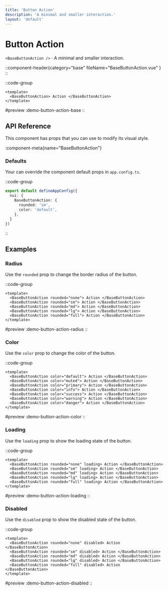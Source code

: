 ```yaml
---
title: 'Button Action'
description: 'A minimal and smaller interaction.'
layout: 'default'
---
```


# Button Action

`<BaseButtonAction />` · A minimal and smaller interaction.

::component-header{category="base" fileName="BaseButtonAction.vue" }
::

::code-group

```vue [DemoButtonAction.vue]
<template>
  <BaseButtonAction> Action </BaseButtonAction>
</template>
```

#preview
:demo-button-action-base
::

## API Reference

This component has props that you can use to modify its visual style.

:component-meta{name="BaseButtonAction"}

### Defaults

Your can override the component default props in `app.config.ts`.

::code-group

```ts [app.config.ts]
export default defineAppConfig({
  nui: {
    BaseButtonAction: {
      rounded: 'sm',
      color: 'default',
    },
  }
})
```
::

## Examples

### Radius

Use the `rounded` prop to change the border radius of the button.

::code-group

```vue [DemoButtonRadius.vue]
<template>
  <BaseButtonAction rounded="none"> Action </BaseButtonAction>
  <BaseButtonAction rounded="sm"> Action </BaseButtonAction>
  <BaseButtonAction rounded="md"> Action </BaseButtonAction>
  <BaseButtonAction rounded="lg"> Action </BaseButtonAction>
  <BaseButtonAction rounded="full"> Action </BaseButtonAction>
</template>
```

#preview
:demo-button-action-radius
::

### Color

Use the `color` prop to change the color of the button.

::code-group

```vue [DemoButtonActionColor.vue]
<template>
  <BaseButtonAction color="default"> Action </BaseButtonAction>
  <BaseButtonAction color="muted"> Action </BaseButtonAction>
  <BaseButtonAction color="primary"> Action </BaseButtonAction>
  <BaseButtonAction color="info"> Action </BaseButtonAction>
  <BaseButtonAction color="success"> Action </BaseButtonAction>
  <BaseButtonAction color="warning"> Action </BaseButtonAction>
  <BaseButtonAction color="danger"> Action </BaseButtonAction>
</template>
```

#preview
:demo-button-action-color
::

### Loading

Use the `loading` prop to show the loading state of the button.

::code-group

```vue [DemoButtonActionLoading.vue]
<template>
  <BaseButtonAction rounded="none" loading> Action </BaseButtonAction>
  <BaseButtonAction rounded="sm" loading> Action </BaseButtonAction>
  <BaseButtonAction rounded="md" loading> Action </BaseButtonAction>
  <BaseButtonAction rounded="lg" loading> Action </BaseButtonAction>
  <BaseButtonAction rounded="full" loading> Action </BaseButtonAction>
</template>
```

#preview
:demo-button-action-loading
::

### Disabled

Use the `disabled` prop to show the disabled state of the button.

::code-group

```vue [DemoButtonActionLoading.vue]
<template>
  <BaseButtonAction rounded="none" disabled> Action </BaseButtonAction>
  <BaseButtonAction rounded="sm" disabled> Action </BaseButtonAction>
  <BaseButtonAction rounded="md" disabled> Action </BaseButtonAction>
  <BaseButtonAction rounded="lg" disabled> Action </BaseButtonAction>
  <BaseButtonAction rounded="full" disabled> Action </BaseButtonAction>
</template>
```

#preview
:demo-button-action-disabled
::





